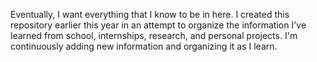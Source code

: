 Eventually, I want everything that I know to be in here. I created this repository earlier this year in an attempt to organize the information I've learned from school, internships, research, and personal projects. I'm continuously adding new information and organizing it as I learn.
